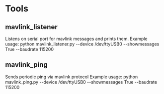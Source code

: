 # Tools

## mavlink_listener
Listens on serial port for mavlink messages and prints them.
Example usage: python mavlink_listener.py --device /dev/ttyUSB0 --showmessages True --baudrate 115200


## mavlink_ping
Sends periodic ping via mavlink protocol
Example usage: python mavlink_ping.py --device /dev/ttyUSB0 --showmessages True --baudrate 115200